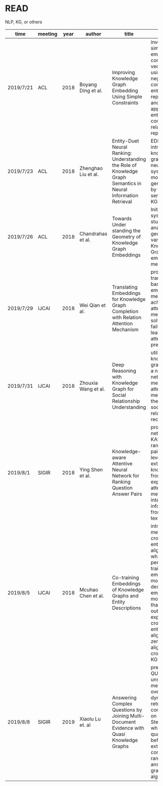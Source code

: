 # READ
NLP, KG, or others


| time  | meeting | year | author | title | describe|
| ---------- | -----------| -----------| -----------| -----------| -----------|
| 2019/7/21   | ACL   | 2018   | Boyang Ding et al.   | Improving Knowledge Graph Embedding Using Simple Constraints | investigate a simple way to embed KG into continuous vector space using 1) non-negative constraints on entity representations and 2) approximate entailment constraints on relation representaions.|
| 2019/7/23 | ACL | 2018 | Zhenghao Liu et al. | Entity-Duet Neural Ranking: Understanding the Role of Knowledge Graph Semantics in Neural Information Retrieval| EDRM, which introduces knowledge graphs to neural search systems,has more generalization by the semantics of KG.|
| 2019/7/26 | ACL | 2018 | Chandrahas et al. | Towards Under standing the Geometry of Knowledge Graph Embeddings | Initiated a systematic study of analyzing geometry of various Knowledge Graph (KG) embedding methods. |
| 2019/7/29 | IJCAI | 2018 | Wei Qian et al. | Translating Embeddings for Knowledge Graph Completion with Relation Attention Mechanism | propose a translation-based embedding method to achieve attention mechanism, solving the failure of learning attention in previous work.|
| 2019/7/31 | IJCAI | 2018 | Zhouxia Wang et al. | Deep Reasoning with Knowledge Graph for Social Relationship Understanding | utilizing knowledge graph, propose a neural network method with attention mechanism for the task of social relationship recognition.|
| 2019/8/1 | SIGIR | 2018 | Ying Shen et al. | Knowledge-aware Attentive Neural Network for Ranking Question Answer Pairs | propse a neural network KABLSTM for ranking QA pairs, which leverages external knowledge from KG and exploits an attention mechanism for interacting information from input texts and KG.|
| 2019/8/5 |IJCAI | 2018 | Mcuhao Chen et al. | Co-training Embeddings of Knowledge Graphs and Entity Descriptions | introduce a method of cross-lingual entity alignment which performs co-training of KG embedding model and description embedding model,showing that outperforms in experiments of cross-lingual entity alignment, zero-shot alignment and cross-lingual KG completion.|
| 2019/8/8 | SIGIR | 2019| Xiaolu Lu et. al | Answering Complex Questions by Joining Multi-Document Evidence with Quasi Knowledge Graphs | present QUEST, an unsupervised method for QA over dynamically retrieved text corpora based on Group Steiner Trees, which builds a quasi KG before by SPO extraction to computing ranked answers using graph algorithm| 
